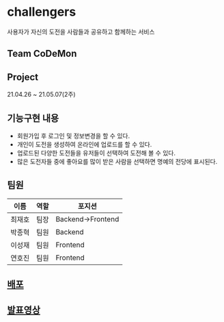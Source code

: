 # challengers
사용자가 자신의 도전을 사람들과 공유하고 함께하는 서비스

## Team CoDeMon
## Project
21.04.26 ~ 21.05.07(2주)

## 기능구현 내용
- 회원가입 후 로그인 및 정보변경을 할 수 있다.
- 개인이 도전을 생성하여 온라인에 업로드를 할 수 있다.
- 업로드된 다양한 도전들을 유저들이 선택하여 도전해 볼 수 있다.
- 많은 도전자들 중에 좋아요를 많이 받은 사람을 선택하면 명예의 전당에 표시된다.

## 팀원
|이름|역할|포지션|
|------|---|---|
|최재호|팀장|Backend->Frontend|
|박종혁|팀원|Backend|
|이성재|팀원|Frontend|
|연호진|팀원|Frontend|

## [배포](http://challengers-codemon.s3-website.ap-northeast-2.amazonaws.com/main)
## [발표영상](https://youtu.be/asV_ySQRLkE)



